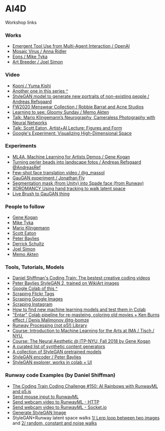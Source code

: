 # AI4D
Workshop links



### Works
- [Emergent Tool Use from
Multi-Agent Interaction / OpenAI](https://openai.com/blog/emergent-tool-use/)
- [Mosaic Virus / Anna Ridler](http://annaridler.com/mosaic-virus/)
- [Eons / Mike Tyka](http://www.miketyka.com/?p=eons)
- [Art Breeder / Joel Simon](https://artbreeder.com/)


### Video
- [Kooni / Yuma Kishi](https://twitter.com/obake_ai/status/1214933412181463042)
- [Another one in this series ^](https://twitter.com/obake_ai/status/1176089700433448960)
- [StyleGAN model to generate new portraits of non-existing people / Andreas Refsgaard](https://vimeo.com/378764538)
- [FW2020 Menswear Collection / Robbie Barrat and Acne Studios](https://twitter.com/videodrome/status/1218996727191044100)
- [Learning to see: Gloomy Sunday / Memo Akten](https://vimeo.com/260612034)
- [Talk: Mario Klingemann’s Neurography, Cameraless Photography with Neural Networks](https://www.youtube.com/watch?v=21W5-q5YYjw)
- [Talk: Scott Eaton, Artist+AI Lecture: Figures and Form](https://www.youtube.com/watch?v=TN7Ydx9ygPo)
- [Google's Experiment: Visualizing High-Dimensional Space](https://www.youtube.com/watch?v=wvsE8jm1GzE)

### Experiments
- [ML4A, Machine Learning for Artists Demos / Gene Kogan](https://ml4a.github.io/demos/)
- [Turning perler beads into landscape fotos / Andreas Refsgaard
@AndreasRef
](https://twitter.com/AndreasRef/status/1194747808559054850)
- [Few-shot face translation video / @g_massol
](https://twitter.com/g_massol/status/1217495319300202496?s=11)
- [GauGAN experiment / Jonathan Fly](https://twitter.com/jonathanfly/status/1223042887639760896)
- [Segmentation mask (from Unity) into Spade face (from Runway)](https://twitter.com/pretendsmarts/status/1189642138415517697)
- [XOROMANCY Using hand tracking to walk latent space](http://www.graycrawford.com/xoromancy)
- [Live Brush to GauGAN thing](https://twitter.com/fabinrasheed/status/1191255610479669248)

### People to follow
- [Gene Kogan](https://genekogan.com/)
- [Mike Tyka](http://www.miketyka.com) 
- [Mario Klingemann](http://quasimondo.com/)
- [Scott Eaton](http://www.scott-eaton.com/)
- [Peter Baylies](https://twitter.com/pbaylies)
- [Derrick Schultz](https://dvschultz.github.io/design/index.html)
- [Joel Simon](http://www.joelsimon.net/)
- [Memo Akten](http://www.memo.tv/)

### Tools, Tutorials, Models

- [Daniel Shiffman's Coding Train: The bestest creative coding videos](https://thecodingtrain.com/)
- [Peter Baylies StyleGAN 2, trained on WikiArt images](https://github.com/pbaylies/stylegan2)
- [Google Colab of this ^](https://colab.research.google.com/drive/1s7HPdmdOjBhvj1vhz9zP2d4rn_GhdoZR)
- [Scraping Flickr Tags](https://www.youtube.com/watch?v=Ygsk9vMRTtg)
- [Scraping Google Images](https://www.youtube.com/watch?v=X2w1oMfXYfk)
- [Scraping Instagram](https://www.youtube.com/watch?v=tBmQcdLLFyc&t=243s)
- [How to find new machine learning models and test them in Colab](https://www.youtube.com/watch?v=Ylb5pjCs1XU)
- ["Entar" Colab pipeline for re-masteing, coloring old movies + Ken Burns effect / Denis Malimonov
@tg-bomze](https://colab.research.google.com/github/tg-bomze/ENTAR/blob/master/ENTAR_Eng.ipynb)
- [Runway Processing (not p5!) Library](https://github.com/runwayml/processing-library)
- [Course: Introduction to Machine Learning for the Arts at IMA / Tisch / NYU.](https://github.com/ml5js/Intro-ML-Arts-IMA)
- [Course: The Neural Aesthetic @ ITP-NYU, Fall 2018 by Gene Kogan](https://ml4a.github.io/classes/itp-F18/)
- [A curated list of synthetic content generators](https://github.com/paubric/thisrepositorydoesnotexist)
- [A collection of StyleGAN pretrained models](https://github.com/justinpinkney/awesome-pretrained-stylegan)
- [StyleGAN encoder / Peter Baylies](https://github.com/pbaylies/stylegan-encoder)
- [StyleGAN explorer, works in colab + UI](https://github.com/gpt2ent/stylegan-explorer)

### Runway code Examples (by Daniel Shiffman)
* [The Coding Train Coding Challenge #150: AI Rainbows with RunwayML and p5.js](https://thecodingtrain.com/CodingChallenges/150-runway-rainbows.html)
* [Send mouse input to RunwayML](https://editor.p5js.org/ima_ml/sketches/OUDjk3H4-)
* [Send webcam video to RunwayML - HTTP](https://editor.p5js.org/ima_ml/sketches/cp87sFNRw)
* [Send webcam video to RunwayML - Socket.io](https://editor.p5js.org/ima_ml/sketches/1wLmWw0XI)
* [Generate StyleGAN Image](https://editor.p5js.org/ima_ml/sketches/GOiFqtbkK)
* StyleGAN+Runway latent space walks [1/ Lerp loop between two images](https://editor.p5js.org/ima_ml/sketches/dyJmIybwi-) and [2/ random, constant and noise walks](https://editor.p5js.org/ima_ml/sketches/7YZzS37yh)

